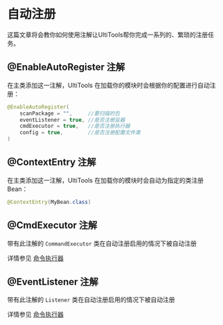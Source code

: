 # 自动注册

这篇文章将会教你如何使用注解让UltiTools帮你完成一系列的、繁琐的注册任务。

## @EnableAutoRegister 注解

在主类添加这一注解，UltiTools 在加载你的模块时会根据你的配置进行自动注册：
```java
@EnableAutoRegister(
    scanPackage = "",     //要扫描的包
    eventListener = true, //是否注册监器
    cmdExecutor = true,   //是否注册执行器
    config = true,        //是否注册配置文件类
)
```

## @ContextEntry 注解

在主类添加这一注解，UltiTools 在加载你的模块时会自动为指定的类注册 Bean：
```java
@ContextEntry(MyBean.class)
```

## @CmdExecutor 注解
带有此注解的 `CommandExecutor` 类在自动注册启用的情况下被自动注册

详情参见 [命令执行器](/guide/essentials/cmd-executor)

## @EventListener 注解

带有此注解的 `Listener` 类在自动注册启用的情况下被自动注册

详情参见 [命令执行器](/guide/essentials/event-listener)